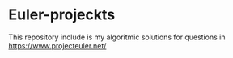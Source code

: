 # Euler-projeckts
 This repository include is my algoritmic solutions for questions in https://www.projecteuler.net/
